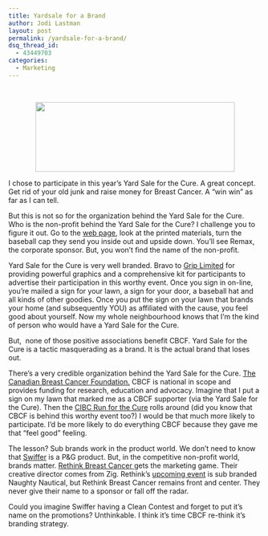 ```yaml
---
title: Yardsale for a Brand
author: Jodi Lastman
layout: post
permalink: /yardsale-for-a-brand/
dsq_thread_id:
  - 43449703
categories:
  - Marketing
---
```

&nbsp;

<p style="text-align: center;">
  <img class="size-full wp-image-130 aligncenter" title="picture-2" alt="" src="http://hypenotic.com/wordpress/wp-content/uploads/2008/11/picture-2.png" width="397" height="139" />
</p>

<p style="text-align: left;">
  I chose to participate in this year&#8217;s Yard Sale for the Cure. A great concept. Get rid of your old junk and raise money for Breast Cancer. A &#8220;win win&#8221; as far as I can tell.
</p>

But this is not so for the organization behind the Yard Sale for the Cure. Who is the non-profit behind the Yard Sale for the Cure? I challenge you to figure it out. Go to the [web page][1], look at the printed materials, turn the baseball cap they send you inside out and upside down. You&#8217;ll see Remax, the corporate sponsor. But, you won&#8217;t find the name of the non-profit.

Yard Sale for the Cure is very well branded. Bravo to [Grip Limited][2] for providing powerful graphics and a comprehensive kit for participants to advertise their participation in this worthy event. Once you sign in on-line, you&#8217;re mailed a sign for your lawn, a sign for your door, a baseball hat and all kinds of other goodies. Once you put the sign on your lawn that brands your home (and subsequently YOU) as affiliated with the cause, you feel good about yourself. Now my whole neighbourhood knows that I&#8217;m the kind of person who would have a Yard Sale for the Cure.

But,  none of those positive associations benefit CBCF. Yard Sale for the Cure is a tactic masquerading as a brand. It is the actual brand that loses out.

There&#8217;s a very credible organization behind the Yard Sale for the Cure. [The Canadian Breast Cancer Foundation.][3] CBCF is national in scope and provides funding for research, education and advocacy. Imagine that I put a sign on my lawn that marked me as a CBCF supporter (via the Yard Sale for the Cure). Then the [CIBC Run for the Cure][4] rolls around (did you know that CBCF is behind this worthy event too?) I would be that much more likely to participate. I&#8217;d be more likely to do everything CBCF because they gave me that &#8220;feel good&#8221; feeling.

The lesson? Sub brands work in the product world. We don&#8217;t need to know that [Swiffer][5] is a P&G product. But, in the competitive non-profit world, brands matter. [Rethink Breast Cancer ][6]gets the marketing game. Their creative director comes from Zig. Rethink&#8217;s [upcoming event][7] is sub branded Naughty Nautical, but Rethink Breast Cancer remains front and center. They never give their name to a sponsor or fall off the radar.

Could you imagine Swiffer having a Clean Contest and forget to put it&#8217;s name on the promotions? Unthinkable. I think it&#8217;s time CBCF re-think it&#8217;s branding strategy.

 [1]: http://www.yardsaleforthecure.com
 [2]: http://www.griplimited.com/
 [3]: http://www.cbcf.org/
 [4]: https://www.cibcrunforthecure.com
 [5]: http://www.swiffer.com/
 [6]: http://www.rethinkbreastcancer.com/
 [7]: http://www.naughtynautical.com/